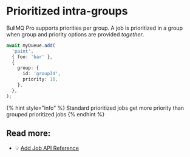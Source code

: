 # Prioritized intra-groups

BullMQ Pro supports priorities per group. A job is prioritized in a group when group and priority options are provided _together_.

```typescript
await myQueue.add(
  'paint',
  { foo: 'bar' },
  {
    group: {
      id: 'groupId',
      priority: 10,
    },
  },
);
```

{% hint style="info" %}
Standard prioritized jobs get more priority than grouped prioritized jobs
{% endhint %}

## Read more:

- 💡 [Add Job API Reference](https://api.bullmq.pro/classes/v6.Queue.html#add)
